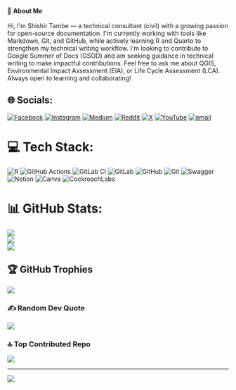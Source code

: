 💫 **About Me**
<br><br>Hi, I'm Shishir Tambe — a technical consultant (civil) with a growing passion for open-source documentation. I'm currently working with tools like Markdown, Git, and GitHub, while actively learning R and Quarto to strengthen my technical writing workflow. I'm looking to contribute to Google Summer of Docs (GSOD) and am seeking guidance in technical writing to make impactful contributions. Feel free to ask me about QGIS, Environmental Impact Assessment (EIA), or Life Cycle Assessment (LCA). Always open to learning and collaborating!


## 🌐 Socials:
[![Facebook](https://img.shields.io/badge/Facebook-%231877F2.svg?logo=Facebook&logoColor=white)](https://facebook.com/shishir.tambe) [![Instagram](https://img.shields.io/badge/Instagram-%23E4405F.svg?logo=Instagram&logoColor=white)](https://instagram.com/shogun_kuvekuvatsu) [![Medium](https://img.shields.io/badge/Medium-12100E?logo=medium&logoColor=white)](https://medium.com/@shishirtambe0) [![Reddit](https://img.shields.io/badge/Reddit-%23FF4500.svg?logo=Reddit&logoColor=white)](https://reddit.com/user/Fearless_Ad_6439) [![X](https://img.shields.io/badge/X-black.svg?logo=X&logoColor=white)](https://x.com/Shishtam22) [![YouTube](https://img.shields.io/badge/YouTube-%23FF0000.svg?logo=YouTube&logoColor=white)](https://youtube.com/@themanwithdailycontent) [![email](https://img.shields.io/badge/Email-D14836?logo=gmail&logoColor=white)](mailto:shishirstambe01@gmail.com) 

# 💻 Tech Stack:
![R](https://img.shields.io/badge/r-%23276DC3.svg?style=flat-square&logo=r&logoColor=white) ![GitHub Actions](https://img.shields.io/badge/github%20actions-%232671E5.svg?style=flat-square&logo=githubactions&logoColor=white) ![GitLab CI](https://img.shields.io/badge/gitlab%20CI-%23181717.svg?style=flat-square&logo=gitlab&logoColor=white) ![GitLab](https://img.shields.io/badge/gitlab-%23181717.svg?style=flat-square&logo=gitlab&logoColor=white) ![GitHub](https://img.shields.io/badge/github-%23121011.svg?style=flat-square&logo=github&logoColor=white) ![Git](https://img.shields.io/badge/git-%23F05033.svg?style=flat-square&logo=git&logoColor=white) ![Swagger](https://img.shields.io/badge/-Swagger-%23Clojure?style=flat-square&logo=swagger&logoColor=white) ![Notion](https://img.shields.io/badge/Notion-%23000000.svg?style=flat-square&logo=notion&logoColor=white) ![Canva](https://img.shields.io/badge/Canva-%2300C4CC.svg?style=flat-square&logo=Canva&logoColor=white) ![CockroachLabs](https://img.shields.io/badge/Cockroach%20Labs-6933FF?style=flat-square&logo=Cockroach%20Labs&logoColor=white)
# 📊 GitHub Stats:
![](https://github-readme-stats.vercel.app/api?username=SHISKEBAB&theme=discord_old_blurple&hide_border=false&include_all_commits=true&count_private=true)<br/>
![](https://nirzak-streak-stats.vercel.app/?user=SHISKEBAB&theme=discord_old_blurple&hide_border=false)<br/>
![](https://github-readme-stats.vercel.app/api/top-langs/?username=SHISKEBAB&theme=discord_old_blurple&hide_border=false&include_all_commits=true&count_private=true&layout=compact)

## 🏆 GitHub Trophies
![](https://github-profile-trophy.vercel.app/?username=SHISKEBAB&theme=radical&no-frame=false&no-bg=true&margin-w=4)

### ✍️ Random Dev Quote
![](https://quotes-github-readme.vercel.app/api?type=horizontal&theme=radical)

### 🔝 Top Contributed Repo
![](https://github-contributor-stats.vercel.app/api?username=SHISKEBAB&limit=5&theme=dark&combine_all_yearly_contributions=true)

---
[![](https://visitcount.itsvg.in/api?id=SHISKEBAB&icon=8&color=0)](https://visitcount.itsvg.in)

<!-- Proudly created with GPRM ( https://gprm.itsvg.in ) -->
